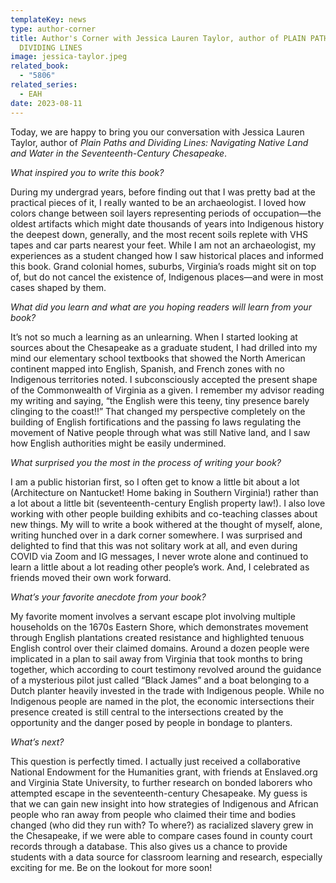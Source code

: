 ```yaml
---
templateKey: news
type: author-corner
title: Author's Corner with Jessica Lauren Taylor, author of PLAIN PATHS AND
  DIVIDING LINES
image: jessica-taylor.jpeg
related_book:
  - "5806"
related_series:
  - EAH
date: 2023-08-11
---
```

Today, we are happy to bring you our conversation with Jessica Lauren Taylor, author of *Plain Paths and Dividing Lines: Navigating Native Land and Water in the Seventeenth-Century Chesapeake*.

*What inspired you to write this book?* 

During my undergrad years, before finding out that I was pretty bad at the practical pieces of it, I really wanted to be an archaeologist. I loved how colors change between soil layers representing periods of occupation—the oldest artifacts which might date thousands of years into Indigenous history the deepest down, generally, and the most recent soils replete with VHS tapes and car parts nearest your feet. While I am not an archaeologist, my experiences as a student changed how I saw historical places and informed this book. Grand colonial homes, suburbs, Virginia’s roads might sit on top of, but do not cancel the existence of, Indigenous places—and were in most cases shaped by them. 

*What did you learn and what are you hoping readers will learn from your book?* 

It’s not so much a learning as an unlearning. When I started looking at sources about the Chesapeake as a graduate student, I had drilled into my mind our elementary school textbooks that showed the North American continent mapped into English, Spanish, and French zones with no Indigenous territories noted. I subconsciously accepted the present shape of the Commonwealth of Virginia as a given. I remember my advisor reading my writing and saying, “the English were this teeny, tiny presence barely clinging to the coast!!” That changed my perspective completely on the building of English fortifications and the passing fo laws regulating the movement of Native people through what was still Native land, and I saw how English authorities might be easily undermined.

*What surprised you the most in the process of writing your book?* 

I am a public historian first, so I often get to know a little bit about a lot (Architecture on Nantucket! Home baking in Southern Virginia!) rather than a lot about a little bit (seventeenth-century English property law!). I also love working with other people building exhibits and co-teaching classes about new things. My will to write a book withered at the thought of myself, alone, writing hunched over in a dark corner somewhere. I was surprised and delighted to find that this was not solitary work at all, and even during COVID via Zoom and IG messages, I never wrote alone and continued to learn a little about a lot reading other people’s work. And, I celebrated as friends moved their own work forward.

*What’s your favorite anecdote from your book?*

My favorite moment involves a servant escape plot involving multiple households on the 1670s Eastern Shore, which demonstrates movement through English plantations created resistance and highlighted tenuous English control over their claimed domains. Around a dozen people were implicated in a plan to sail away from Virginia that took months to bring together, which according to court testimony revolved around the guidance of a mysterious pilot just called “Black James” and a boat belonging to a Dutch planter heavily invested in the trade with Indigenous people. While no Indigenous people are named in the plot, the economic intersections their presence created is still central to the intersections created by the opportunity and the danger posed by people in bondage to planters.

*What’s next?* 

This question is perfectly timed. I actually just received a collaborative National Endowment for the Humanities grant, with friends at Enslaved.org and Virginia State University, to further research on bonded laborers who attempted escape in the seventeenth-century Chesapeake. My guess is that we can gain new insight into how strategies of Indigenous and African people who ran away from people who claimed their time and bodies changed (who did they run with? To where?) as racialized slavery grew in the Chesapeake, if we were able to compare cases found in county court records through a database. This also gives us a chance to provide students with a data source for classroom learning and research, especially exciting for me. Be on the lookout for more soon!